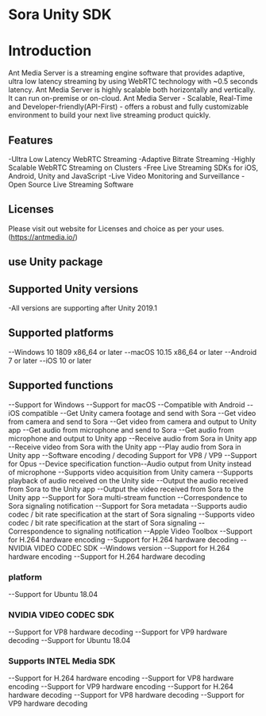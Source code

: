 # Sora Unity SDK


# Introduction
Ant Media Server is a streaming engine software that provides adaptive, ultra low latency streaming by using WebRTC technology with ~0.5 seconds latency. 
Ant Media Server is highly scalable both horizontally and vertically. It can run on-premise or on-cloud.
Ant Media Server - Scalable, Real-Time and Developer-friendly(API-First) - offers a robust and fully customizable environment to build your next live streaming product quickly.

## Features
-Ultra Low Latency WebRTC Streaming
-Adaptive Bitrate Streaming
-Highly Scalable WebRTC Streaming on Clusters
-Free Live Streaming SDKs for iOS, Android, Unity and JavaScript
-Live Video Monitoring and Surveillance
-Open Source Live Streaming Software

## Licenses
Please visit out website for Licenses and choice as per your uses.(https://antmedia.io/)

## use Unity package


## Supported Unity versions
-All versions are supporting after Unity 2019.1

## Supported platforms
--Windows 10 1809 x86_64 or later
--macOS 10.15 x86_64 or later
--Android 7 or later
--iOS 10 or later


## Supported functions
--Support for Windows
--Support for macOS
--Compatible with Android
--iOS compatible
--Get Unity camera footage and send with Sora
--Get video from camera and send to Sora
--Get video from camera and output to Unity app
--Get audio from microphone and send to Sora
--Get audio from microphone and output to Unity app
--Receive audio from Sora in Unity app
--Receive video from Sora with the Unity app
--Play audio from Sora in Unity app
--Software encoding / decoding Support for VP8 / VP9
--Support for Opus
--Device specification function--Audio output from Unity instead of microphone
--Supports video acquisition from Unity camera
--Supports playback of audio received on the Unity side
--Output the audio received from Sora to the Unity app
--Output the video received from Sora to the Unity app
--Support for Sora multi-stream function
--Correspondence to Sora signaling notification
--Support for Sora metadata
--Supports audio codec / bit rate specification at the start of Sora signaling
--Supports video codec / bit rate specification at the start of Sora signaling
--Correspondence to signaling notification
--Apple Video Toolbox
--Support for H.264 hardware encoding
--Support for H.264 hardware decoding
--NVIDIA VIDEO CODEC SDK
--Windows version
--Support for H.264 hardware encoding
--Support for H.264 hardware decoding


### platform
--Support for Ubuntu 18.04

### NVIDIA VIDEO CODEC SDK
--Support for VP8 hardware decoding
--Support for VP9 hardware decoding
--Support for Ubuntu 18.04

### Supports INTEL Media SDK
--Support for H.264 hardware encoding
--Support for VP8 hardware encoding
--Support for VP9 hardware encoding
--Support for H.264 hardware decoding
--Support for VP8 hardware decoding
--Support for VP9 hardware decoding